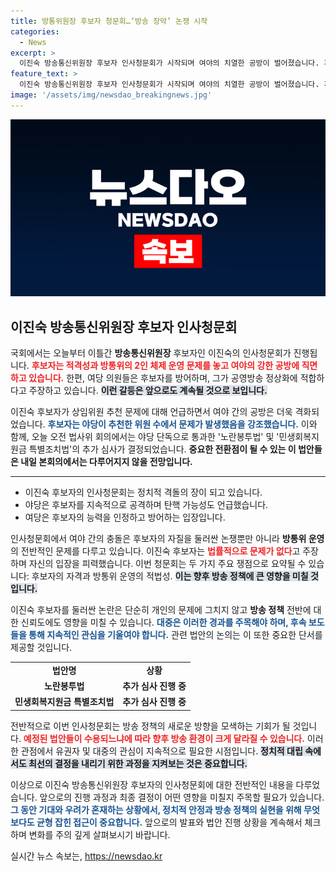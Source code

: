 ```yaml
---
title: 방통위원장 후보자 청문회…‘방송 장악’ 논쟁 시작
categories:
  - News
excerpt: >
  이진숙 방송통신위원장 후보자 인사청문회가 시작되며 여야의 치열한 공방이 벌어졌습니다. 후보자는 야당의 공격에 맞서 방통위 운영 문제를 반격하며 긴장감을 높이고 있습니다. 클릭하면 더 많은 정보를 확인하세요!
feature_text: >
  이진숙 방송통신위원장 후보자 인사청문회가 시작되며 여야의 치열한 공방이 벌어졌습니다. 후보자는 야당의 공격에 맞서 방통위 운영 문제를 반격하며 긴장감을 높이고 있습니다. 클릭하면 더 많은 정보를 확인하세요!
image: '/assets/img/newsdao_breakingnews.jpg'
---
```


<p><img src="/assets/img/newsdao_breakingnews.jpg" alt="koreaapp 속보" /></p>

<h2 data-ke-size="size26">이진숙 방송통신위원장 후보자 인사청문회</h2>

<p data-ke-size="size16"></p>

<p>국회에서는 오늘부터 이틀간 <b>방송통신위원장</b> 후보자인 이진숙의 인사청문회가 진행됩니다. <b><span style="color: #ee2323;">후보자는 적격성과 방통위의 2인 체제 운영 문제를 놓고 여야의 강한 공방에 직면하고 있습니다.</span></b> 한편, 여당 의원들은 후보자를 방어하며, 그가 공영방송 정상화에 적합하다고 주장하고 있습니다. <b><span style="background-color: #21538527;">이런 갈등은 앞으로도 계속될 것으로 보입니다.</span></b> </p>

<p data-ke-size="size16"></p>

<p>이진숙 후보자가 상임위원 추천 문제에 대해 언급하면서 여야 간의 공방은 더욱 격화되었습니다. <b><span style="color: #1a5490;">후보자는 야당이 추천한 위원 수에서 문제가 발생했음을 강조했습니다.</span></b> 이와 함께, 오늘 오전 법사위 회의에서는 야당 단독으로 통과한 '노란봉투법' 및 '민생회복지원금 특별조치법'의 추가 심사가 결정되었습니다. <b>중요한 전환점이 될 수 있는 이 법안들은 내일 본회의에서는 다루어지지 않을 전망입니다.</b></p>

<hr>

<ul>
  <li>이진숙 후보자의 인사청문회는 정치적 격돌의 장이 되고 있습니다.</li>
  <li>야당은 후보자를 지속적으로 공격하며 탄핵 가능성도 언급했습니다.</li>
  <li>여당은 후보자의 능력을 인정하고 방어하는 입장입니다.</li>
</ul>

<p data-ke-size="size16"></p>

<p>인사청문회에서 여야 간의 충돌은 후보자의 자질을 둘러싼 논쟁뿐만 아니라 <b>방통위 운영</b>의 전반적인 문제를 다루고 있습니다. 이진숙 후보자는 <b><span style="color: #ee2323;">법률적으로 문제가 없다</span></b>고 주장하며 자신의 입장을 피력했습니다. 이번 청문회는 두 가지 주요 쟁점으로 요약될 수 있습니다: 후보자의 자격과 방통위 운영의 적법성. <b><span style="background-color: #21538527;">이는 향후 방송 정책에 큰 영향을 미칠 것입니다.</span></b> </p>

<p data-ke-size="size16"></p>

<p>이진숙 후보자를 둘러싼 논란은 단순히 개인의 문제에 그치지 않고 <b>방송 정책</b> 전반에 대한 신뢰도에도 영향을 미칠 수 있습니다. <b><span style="color: #1a5490;">대중은 이러한 경과를 주목해야 하며, 후속 보도들을 통해 지속적인 관심을 기울여야 합니다.</span></b> 관련 법안의 논의는 이 또한 중요한 단서를 제공할 것입니다.</p>

<table>
  <tr>
    <td style="text-align: center; height: 17px;"><b>법안명</b></td>
    <td style="text-align: center; height: 17px;"><b>상황</b></td>
  </tr>
  <tr>
    <td style="text-align: center; height: 17px;"><b>노란봉투법</b></td>
    <td style="text-align: center; height: 17px;"><b>추가 심사 진행 중</b></td>
  </tr>
  <tr>
    <td style="text-align: center; height: 17px;"><b>민생회복지원금 특별조치법</b></td>
    <td style="text-align: center; height: 17px;"><b>추가 심사 진행 중</b></td>
  </tr>
</table>

<p data-ke-size="size16"></p>

<p>전반적으로 이번 인사청문회는 방송 정책의 새로운 방향을 모색하는 기회가 될 것입니다. <b><span style="color: #ee2323;">예정된 법안들이 수용되느냐에 따라 향후 방송 환경이 크게 달라질 수 있습니다.</span></b> 이러한 관점에서 유권자 및 대중의 관심이 지속적으로 필요한 시점입니다. <b><span style="background-color: #21538527;">정치적 대립 속에서도 최선의 결정을 내리기 위한 과정을 지켜보는 것은 중요합니다.</span></b> </p>

<p data-ke-size="size16"></p>

<p>이상으로 이진숙 방송통신위원장 후보자의 인사청문회에 대한 전반적인 내용을 다루었습니다. 앞으로의 진행 과정과 최종 결정이 어떤 영향을 미칠지 주목할 필요가 있습니다. <b><span style="color: #1a5490;">그 동안 기대와 우려가 혼재하는 상황에서, 정치적 안정과 방송 정책의 실현을 위해 무엇보다도 균형 잡힌 접근이 중요합니다.</span></b> 앞으로의 발표와 법안 진행 상황을 계속해서 체크하며 변화를 주의 깊게 살펴보시기 바랍니다.</p>
실시간 뉴스 속보는, <a href="https://newsdao.kr" rel="dofollow">https://newsdao.kr</a>


